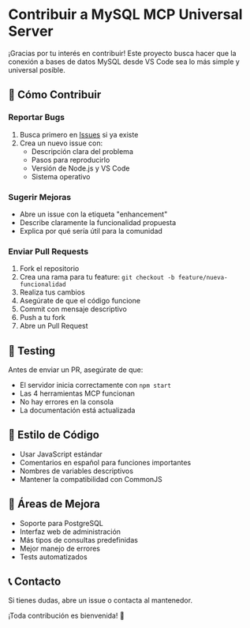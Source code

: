 # Contribuir a MySQL MCP Universal Server

¡Gracias por tu interés en contribuir! Este proyecto busca hacer que la conexión a bases de datos MySQL desde VS Code sea lo más simple y universal posible.

## 🚀 Cómo Contribuir

### Reportar Bugs
1. Busca primero en [Issues](https://github.com/[tu-usuario]/mysql-mcp-universal/issues) si ya existe
2. Crea un nuevo issue con:
   - Descripción clara del problema
   - Pasos para reproducirlo
   - Versión de Node.js y VS Code
   - Sistema operativo

### Sugerir Mejoras
- Abre un issue con la etiqueta "enhancement"
- Describe claramente la funcionalidad propuesta
- Explica por qué sería útil para la comunidad

### Enviar Pull Requests
1. Fork el repositorio
2. Crea una rama para tu feature: `git checkout -b feature/nueva-funcionalidad`
3. Realiza tus cambios
4. Asegúrate de que el código funcione
5. Commit con mensaje descriptivo
6. Push a tu fork
7. Abre un Pull Request

## 🧪 Testing

Antes de enviar un PR, asegúrate de que:
- El servidor inicia correctamente con `npm start`
- Las 4 herramientas MCP funcionan
- No hay errores en la consola
- La documentación está actualizada

## 📝 Estilo de Código

- Usar JavaScript estándar
- Comentarios en español para funciones importantes
- Nombres de variables descriptivos
- Mantener la compatibilidad con CommonJS

## 🎯 Áreas de Mejora

- Soporte para PostgreSQL
- Interfaz web de administración
- Más tipos de consultas predefinidas
- Mejor manejo de errores
- Tests automatizados

## 📞 Contacto

Si tienes dudas, abre un issue o contacta al mantenedor.

¡Toda contribución es bienvenida! 🎉
